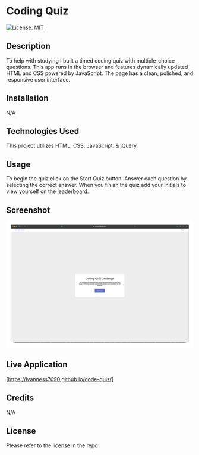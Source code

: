 # Coding Quiz
[![License: MIT](https://img.shields.io/badge/License-MIT-yellow.svg)](https://opensource.org/licenses/MIT)

## Description

To help with studying I built a timed coding quiz with multiple-choice questions. This app runs in the browser and features dynamically updated HTML and CSS powered by JavaScript. The page has a clean, polished, and responsive user interface. 

## Installation

N/A

## Technologies Used

This project utilizes HTML, CSS, JavaScript, & jQuery

## Usage

To begin the quiz click on the Start Quiz button. Answer each question by selecting the correct answer. When you finish the quiz add your initials to view yourself on the leaderboard.

## Screenshot

![Alt text](code-quiz-demo.gif)

## Live Application

[https://lvanness7690.github.io/code-quiz/]

## Credits

N/A

## License

Please refer to the license in the repo
